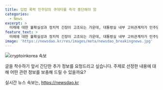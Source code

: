 ```yaml
---
title: 입법 폭력 민주당의 쿠데타를 즉각 중단해야 함
categories:
  - News
excerpt: >
  미래에 대한 불확실성과 정치적 긴장이 고조되는 가운데, 대통령실 내부 고위관계자가 민주당의 행동을 촉구하며 민주당에 대한 비판이 고조되고 있습니다. 이는 이재명 전 대표의 수사와 김홍일 전 방송통신위원장의 탄핵 소추에 대한 논란과 함께, 채상병특검법과 방송3법 등의 논의로 고조되고 있습니다. 민주당은 국회에서 본회의 상정이 불발된 채상병특검법 상정을 재추진하며 국민의힘과의 갈등이 불거지고 있습니다.
feature_text: >
  미래에 대한 불확실성과 정치적 긴장이 고조되는 가운데, 대통령실 내부 고위관계자가 민주당의 행동을 촉구하며 민주당에 대한 비판이 고조되고 있습니다. 이는 이재명 전 대표의 수사와 김홍일 전 방송통신위원장의 탄핵 소추에 대한 논란과 함께, 채상병특검법과 방송3법 등의 논의로 고조되고 있습니다. 민주당은 국회에서 본회의 상정이 불발된 채상병특검법 상정을 재추진하며 국민의힘과의 갈등이 불거지고 있습니다.
image: 'https://newsdao.kr/res/images/meta/newsdao_breakingnews.jpg'
---
```


<p><img src="https://newsdao.kr/res/images/meta/newsdao_breakingnews.jpg" alt="cryptoinkorea 속보" /></p>

<p>글을 착수하기 앞서 간단한 추가 정보를 요청드리고 싶습니다. 주제로 선정한 내용에 대해 어떤 관련 정보를 보충해 드릴 수 있을까요?</p>
실시간 뉴스 속보는, <a href="https://newsdao.kr" rel="dofollow">https://newsdao.kr</a>


